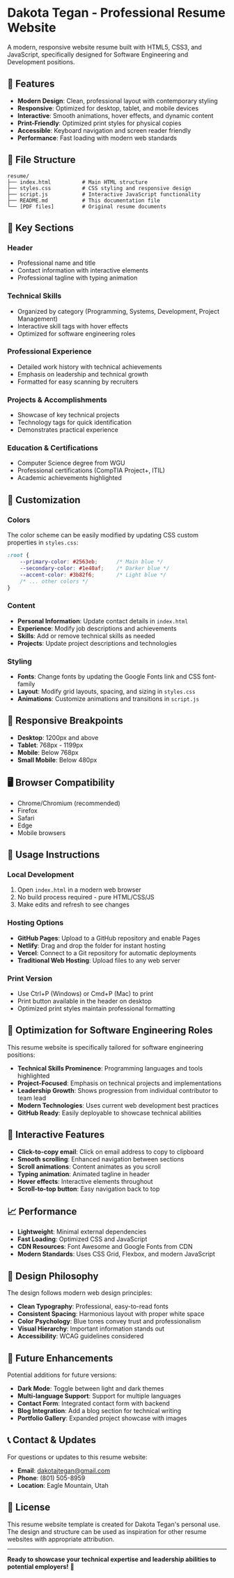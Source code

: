 # Dakota Tegan - Professional Resume Website

A modern, responsive website resume built with HTML5, CSS3, and JavaScript, specifically designed for Software Engineering and Development positions.

## 🚀 Features

- **Modern Design**: Clean, professional layout with contemporary styling
- **Responsive**: Optimized for desktop, tablet, and mobile devices
- **Interactive**: Smooth animations, hover effects, and dynamic content
- **Print-Friendly**: Optimized print styles for physical copies
- **Accessible**: Keyboard navigation and screen reader friendly
- **Performance**: Fast loading with modern web standards

## 📁 File Structure

```
resume/
├── index.html          # Main HTML structure
├── styles.css          # CSS styling and responsive design
├── script.js           # Interactive JavaScript functionality
├── README.md           # This documentation file
└── [PDF files]         # Original resume documents
```

## 🔧 Key Sections

### Header
- Professional name and title
- Contact information with interactive elements
- Professional tagline with typing animation

### Technical Skills
- Organized by category (Programming, Systems, Development, Project Management)
- Interactive skill tags with hover effects
- Optimized for software engineering roles

### Professional Experience
- Detailed work history with technical achievements
- Emphasis on leadership and technical growth
- Formatted for easy scanning by recruiters

### Projects & Accomplishments
- Showcase of key technical projects
- Technology tags for quick identification
- Demonstrates practical experience

### Education & Certifications
- Computer Science degree from WGU
- Professional certifications (CompTIA Project+, ITIL)
- Academic achievements highlighted

## 🎨 Customization

### Colors
The color scheme can be easily modified by updating CSS custom properties in `styles.css`:

```css
:root {
    --primary-color: #2563eb;      /* Main blue */
    --secondary-color: #1e40af;    /* Darker blue */
    --accent-color: #3b82f6;       /* Light blue */
    /* ... other colors */
}
```

### Content
- **Personal Information**: Update contact details in `index.html`
- **Experience**: Modify job descriptions and achievements
- **Skills**: Add or remove technical skills as needed
- **Projects**: Update project descriptions and technologies

### Styling
- **Fonts**: Change fonts by updating the Google Fonts link and CSS font-family
- **Layout**: Modify grid layouts, spacing, and sizing in `styles.css`
- **Animations**: Customize animations and transitions in `script.js`

## 📱 Responsive Breakpoints

- **Desktop**: 1200px and above
- **Tablet**: 768px - 1199px
- **Mobile**: Below 768px
- **Small Mobile**: Below 480px

## 🖥️ Browser Compatibility

- Chrome/Chromium (recommended)
- Firefox
- Safari
- Edge
- Mobile browsers

## 🚀 Usage Instructions

### Local Development
1. Open `index.html` in a modern web browser
2. No build process required - pure HTML/CSS/JS
3. Make edits and refresh to see changes

### Hosting Options
- **GitHub Pages**: Upload to a GitHub repository and enable Pages
- **Netlify**: Drag and drop the folder for instant hosting
- **Vercel**: Connect to a Git repository for automatic deployments
- **Traditional Web Hosting**: Upload files to any web server

### Print Version
- Use Ctrl+P (Windows) or Cmd+P (Mac) to print
- Print button available in the header on desktop
- Optimized print styles maintain professional formatting

## 🎯 Optimization for Software Engineering Roles

This resume website is specifically tailored for software engineering positions:

- **Technical Skills Prominence**: Programming languages and tools highlighted
- **Project-Focused**: Emphasis on technical projects and implementations
- **Leadership Growth**: Shows progression from individual contributor to team lead
- **Modern Technologies**: Uses current web development best practices
- **GitHub Ready**: Easily deployable to showcase technical abilities

## 🔧 Interactive Features

- **Click-to-copy email**: Click on email address to copy to clipboard
- **Smooth scrolling**: Enhanced navigation between sections
- **Scroll animations**: Content animates as you scroll
- **Typing animation**: Animated tagline in header
- **Hover effects**: Interactive elements throughout
- **Scroll-to-top button**: Easy navigation back to top

## 📈 Performance

- **Lightweight**: Minimal external dependencies
- **Fast Loading**: Optimized CSS and JavaScript
- **CDN Resources**: Font Awesome and Google Fonts from CDN
- **Modern Standards**: Uses CSS Grid, Flexbox, and modern JavaScript

## 🎨 Design Philosophy

The design follows modern web design principles:

- **Clean Typography**: Professional, easy-to-read fonts
- **Consistent Spacing**: Harmonious layout with proper white space
- **Color Psychology**: Blue tones convey trust and professionalism
- **Visual Hierarchy**: Important information stands out
- **Accessibility**: WCAG guidelines considered

## 🔄 Future Enhancements

Potential additions for future versions:

- **Dark Mode**: Toggle between light and dark themes
- **Multi-language Support**: Support for multiple languages
- **Contact Form**: Integrated contact form with backend
- **Blog Integration**: Add a blog section for technical writing
- **Portfolio Gallery**: Expanded project showcase with images

## 📞 Contact & Updates

For questions or updates to this resume website:

- **Email**: dakotajtegan@gmail.com
- **Phone**: (801) 505-8959
- **Location**: Eagle Mountain, Utah

## 📝 License

This resume website template is created for Dakota Tegan's personal use. The design and structure can be used as inspiration for other resume websites with appropriate attribution.

---

**Ready to showcase your technical expertise and leadership abilities to potential employers!** 🚀
